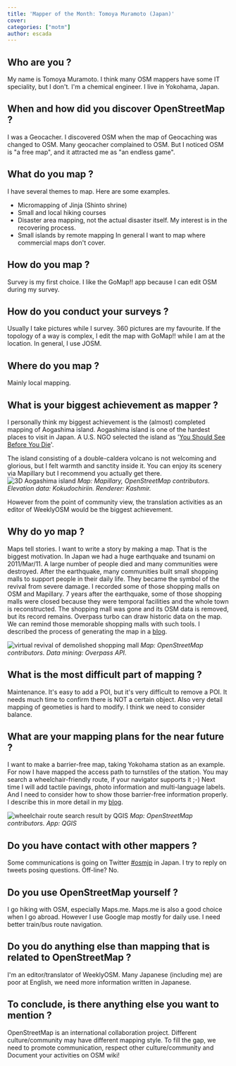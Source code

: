 ```yaml
---
title: 'Mapper of the Month: Tomoya Muramoto (Japan)'
cover:
categories: ["motm"]
author: escada
---
```


## Who are you ?

My name is Tomoya Muramoto. I think many OSM mappers have some IT speciality, but I don't. I'm a chemical engineer. I live in Yokohama, Japan.

## When and how did you discover OpenStreetMap ?
 I was a Geocacher. I discovered OSM when the map of Geocaching was changed to OSM. Many geocacher complained to OSM. But I noticed OSM is "a free map", and it attracted me as "an endless game".

## What do you map ?
I have several themes to map. Here are some examples.
* Micromapping of Jinja (Shinto shrine)
* Small and local hiking courses
* Disaster area mapping, not the actual disaster itself. My interest is in the recovering process.
* Small islands by remote mapping
 In general I want to map where commercial maps don't cover.

## How do you map ?
Survey is my first choice. I like the GoMap!! app because I can edit OSM during my survey.

## How do you conduct your surveys ?
Usually I take pictures while I survey. 360 pictures are my favourite. If the topology of a way is complex, I edit the map with GoMap!! while I am at the location. In general, I use JOSM.

## Where do you map ?
Mainly local mapping.

## What is your biggest achievement as mapper ?
I personally think my biggest achievement is the (almost) completed mapping of Aogashima island. Aogashima island is one of the hardest places to visit in Japan. A U.S. NGO selected the island as '[You Should See Before You Die](http://www.onegreenplanet.org/animalsandnature/amazing-natural-wonders-photos/)'.


The island consisting of a double-caldera volcano is not welcoming and glorious, but I felt warmth and sanctity inside it. You can enjoy its scenery via Mapillary but I recommend you actually get there.
![3D Aogashima island](https://photos.smugmug.com/OSM/Screenshots/Mapper-in-the-Spotlight/Tomoya-Muramoto/i-34Rp55v/0/7c0d6f34/XL/Fig1-XL.jpg)
*Map: Mapillary, OpenStreetMap contributors. Elevation data: Kokudochiriin. Renderer: Kashmir.*

However from the point of community view, the translation activities as an editor of WeeklyOSM would be the biggest achievement.

## Why do yo map ?
Maps tell stories. I want to write a story by making a map. That is the biggest motivation.
In Japan we had a huge earthquake and tsunami on 2011/Mar/11. A large number of people died and many communities were destroyed.
After the earthquake, many communities built small shopping malls to support people in their daily life. They became the symbol of the revival from severe damage.
I recorded some of those shopping malls on OSM and Mapillary. 7 years after the earthquake, some of those shopping malls were closed because they were temporal facilities and the whole town is  reconstructed. The shopping mall was gone and its OSM data is removed, but its record remains. Overpass turbo can draw historic data on the map. We can remind those memorable shopping malls with such tools.
I described the process of generating the map in a [blog](http://d.hatena.ne.jp/muramototomoya/20171221/1513860787).

![virtual revival of demolished shopping mall](https://photos.smugmug.com/OSM/Screenshots/Mapper-in-the-Spotlight/Tomoya-Muramoto/i-wpj2vjT/0/67e2fc11/XL/Fig2-XL.jpg)
*Map: OpenStreetMap contributors. Data mining: Overpass API.*

## What is the most difficult part of mapping ?

Maintenance.
 It's easy to add a POI, but it's very difficult to remove a POI. It needs much time to confirm there is NOT a certain object.
Also very detail mapping of geometies is hard to modify.
I think we need to consider balance.

## What are your mapping plans for the near future ?

I want to make a barrier-free map, taking Yokohama station as an example. For now I have mapped the access path to turnstiles of the station. You may search a wheelchair-friendly route, if your navigator supports it ;-)
Next time I will add tactile pavings, photo information and multi-language labels. And I need to consider how to show those barrier-free information properly.
I describe this in more detail in my [blog](http://d.hatena.ne.jp/muramototomoya/20171128/1511872639).

![wheelchair route search result by QGIS](https://photos.smugmug.com/OSM/Screenshots/Mapper-in-the-Spotlight/Tomoya-Muramoto/i-5STL57G/0/cf394940/L/Fig3-L.png)
*Map: OpenStreetMap contributors. App: QGIS*

## Do you have contact with other mappers ?
Some communications is going on Twitter [#osmjp](https://twitter.com/hashtag/osmjp) in Japan. I try to reply on  tweets posing questions.
Off-line? No.

## Do you use OpenStreetMap yourself ?

I go hiking with OSM, especially Maps.me. Maps.me is also a good choice when I go abroad. However I use Google map mostly for daily use. I need better train/bus route navigation.

## Do you do anything else than mapping that is related to OpenStreetMap ?
I'm an editor/translator of WeeklyOSM. Many Japanese (including me) are poor at English, we need more information written in Japanese.


## To conclude, is there anything else you want to mention ?

OpenStreetMap is an international collaboration project. Different culture/community may have different mapping style. To fill the gap, we need to promote communication, respect other culture/community and Document your activities on OSM wiki!
